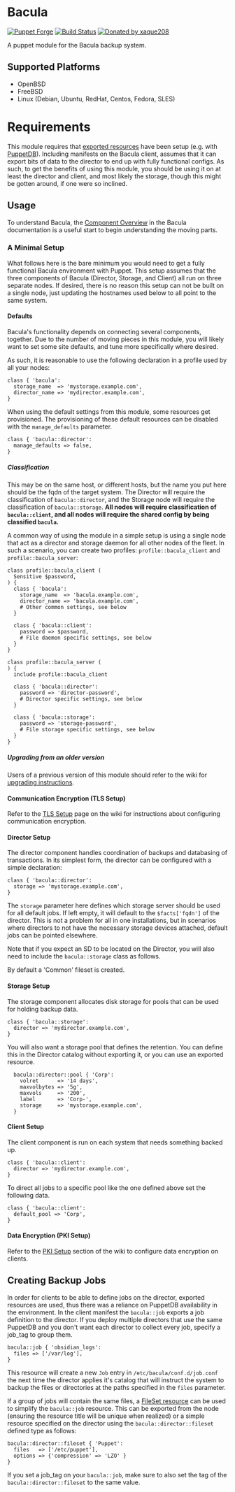 # Bacula

[![Puppet Forge](https://img.shields.io/puppetforge/v/puppet/bacula.svg)](https://forge.puppetlabs.com/puppet/bacula)
[![Build Status](https://github.com/voxpupuli/puppet-bacula/workflows/CI/badge.svg)](https://github.com/voxpupuli/puppet-bacula/actions?query=workflow%3ACI)
[![Donated by xaque208](https://img.shields.io/badge/donated%20by-xaque208-fb7047.svg)](#authors)

A puppet module for the Bacula backup system.

## Supported Platforms

* OpenBSD
* FreeBSD
* Linux (Debian, Ubuntu, RedHat, Centos, Fedora, SLES)

# Requirements

This module requires that [exported resources] have been setup (e.g. with
[PuppetDB]).  Including manifests on the Bacula client, assumes that it can
export bits of data to the director to end up with fully functional configs.
As such, to get the benefits of using this module, you should be using it on at
least the director and client, and most likely the storage, though this might
be gotten around, if one were so inclined.

## Usage

To understand Bacula, the [Component Overview] in the Bacula documentation is a
useful start to begin understanding the moving parts.

### A Minimal Setup

What follows here is the bare minimum you would need to get a fully functional
Bacula environment with Puppet.  This setup assumes that the three components
of Bacula (Director, Storage, and Client) all run on three separate nodes.  If
desired, there is no reason this setup can not be built on a single node, just
updating the hostnames used below to all point to the same system.

#### Defaults

Bacula's functionality depends on connecting several components, together.  Due
to the number of moving pieces in this module, you will likely want to set some
site defaults, and tune more specifically where desired.

As such, it is reasonable to use the following declaration in a profile used by all your nodes:

```puppet
class { 'bacula':
  storage_name  => 'mystorage.example.com',
  director_name => 'mydirector.example.com',
}
```

When using the default settings from this module, some resources get provisioned. The provisioning of these default resources can be disabled with the `manage_defaults` parameter.

```puppet
class { 'bacula::director':
  manage_defaults => false,
}
```

##### Classification

This may be on the same host, or different hosts, but the name you put here
should be the fqdn of the target system.  The Director will require the
classification of `bacula::director`, and the Storage node will require the
classification of `bacula::storage`.  **All nodes will require classification
of `bacula::client`, and all nodes will require the shared config by being classified `bacula`.**

A common way of using the module in a simple setup is using a single node that act as a director and storage daemon for all other nodes of the fleet.  In such a scenario, you can create two profiles: `profile::bacula_client` and `profile::bacula_server`:

```puppet
class profile::bacula_client (
  Sensitive $password,
) {
  class { 'bacula':
    storage_name  => 'bacula.example.com',
    director_name => 'bacula.example.com',
    # Other common settings, see below
  }

  class { 'bacula::client':
    password => $password,
    # File daemon specific settings, see below
  }
}
```

```puppet
class profile::bacula_server (
) {
  include profile::bacula_client

  class { 'bacula::director':
    password => 'director-password',
    # Director specific settings, see below
  }

  class { 'bacula::storage':
    password => 'storage-password',
    # File storage specific settings, see below
  }
}
```

##### Upgrading from an older version

Users of a previous version of this module should refer to the wiki for
[upgrading
instructions](https://github.com/voxpupuli/puppet-bacula/wiki/Upgrading).

#### Communication Encryption (TLS Setup)

Refer to the [TLS
Setup](https://github.com/voxpupuli/puppet-bacula/wiki/TLS-Setup) page on the
wiki for instructions about configuring communication encryption.

#### Director Setup

The director component handles coordination of backups and databasing of
transactions.  In its simplest form, the director can be configured with a
simple declaration:

```puppet
class { 'bacula::director':
  storage => 'mystorage.example.com',
}
```

The `storage` parameter here defines which storage server should be used for
all default jobs.  If left empty, it will default to the `$facts['fqdn']` of the
director. This is not a problem for all in one installations, but in scenarios
where directors to not have the necessary storage devices attached, default
jobs can be pointed elsewhere.

Note that if you expect an SD to be located on the Director, you will also need
to include the `bacula::storage` class as follows.

By default a 'Common' fileset is created.

#### Storage Setup

The storage component allocates disk storage for pools that can be used for
holding backup data.

```puppet
class { 'bacula::storage':
  director => 'mydirector.example.com',
}
```

You will also want a storage pool that defines the retention.  You can define
this in the Director catalog without exporting it, or you can use an exported
resource.

```puppet
  bacula::director::pool { 'Corp':
    volret      => '14 days',
    maxvolbytes => '5g',
    maxvols     => '200',
    label       => 'Corp-',
    storage     => 'mystorage.example.com',
  }
```

#### Client Setup

The client component is run on each system that needs something backed up.

```puppet
class { 'bacula::client':
  director => 'mydirector.example.com',
}
```

To direct all jobs to a specific pool like the one defined above set the
following data.

```puppet
class { 'bacula::client':
  default_pool => 'Corp',
}
```

#### Data Encryption (PKI Setup)

Refer to the [PKI
Setup](https://github.com/voxpupuli/puppet-bacula/wiki/PKI-Setup) section of the
wiki to configure data encryption on clients.

## Creating Backup Jobs

In order for clients to be able to define jobs on the director, exported
resources are used, thus there was a reliance on PuppetDB availability in the
environment. In the client manifest the `bacula::job` exports a job definition
to the director. If you deploy multiple directors that use the same PuppetDB
and you don't want each director to collect every job, specify a job_tag to
group them.

```puppet
bacula::job { 'obsidian_logs':
  files => ['/var/log'],
}
```

This resource will create a new `Job` entry in `/etc/bacula/conf.d/job.conf`
the next time the director applies it's catalog that will instruct the system
to backup the files or directories at the paths specified in the `files`
parameter.

If a group of jobs will contain the same files, a [FileSet resource] can be
used to simplify the `bacula::job` resource. This can be exported from the
node (ensuring the resource title will be unique when realized) or a simple
resource specified on the director using the `bacula::director::fileset`
defined type as follows:

```puppet
bacula::director::fileset { 'Puppet':
  files   => ['/etc/puppet'],
  options => {'compression' => 'LZO' }
}
```
If you set a job_tag on your `bacula::job`, make sure to also set the tag of
the `bacula::director::fileset` to the same value.

[Component Overview]: http://www.bacula.org/7.0.x-manuals/en/main/What_is_Bacula.html#SECTION00220000000000000000
[FileSet resource]: http://www.bacula.org/7.0.x-manuals/en/main/Configuring_Director.html#SECTION001570000000000000000
[exported resources]: https://docs.puppetlabs.com/puppet/latest/reference/lang_exported.html
[PuppetDB]: https://docs.puppetlabs.com/puppetdb
